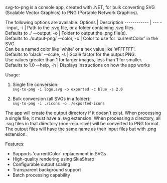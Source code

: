 svg-to-png is a console app, created with .NET, for bulk converting SVG (Scalable Vector Graphics) to PNG (Portable Network Graphics).

The following options are available:
 Options      | Description 
 ------------ | --- 
 --input, -i  | Path to the .svg file, or a folder containing .svg files. <br> Defaults to ./ 
 --output, -o | Folder to output the .png file(s). <br> Defaults to ./output-png/ 
 --color, -c  | Color to use for 'currentColor' in the SVG. <br> Can be a named color like 'white' or a hex value like '#FFFFFF'. <br> Defaults to 'black' 
 --scale, -s  | Scale factor for the output PNG. <br> Use values greater than 1 for larger images, less than 1 for smaller. <br> Defaults to 1.0 
 --help, -h   | Displays instructions on how the app works 

Usage:
1. Single file conversion:<br>
   `svg-to-png -i logo.svg -o exported -c blue -s 2.0`

2. Bulk conversion (all SVGs in a folder):<br>
   `svg-to-png -i ./icons -o ./exported-icons`

The app will create the output directory if it doesn't exist. When processing a single file, it must have a .svg extension. When processing a directory, all .svg files in that directory (non-recursive) will be converted to PNG format. The output files will have the same name as their input files but with .png extension.

Features:
- Supports 'currentColor' replacement in SVGs
- High-quality rendering using SkiaSharp
- Configurable output scaling
- Transparent background support
- Batch processing capability